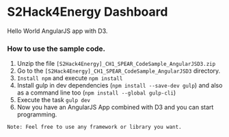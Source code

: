 # S2Hack4Energy Dashboard
Hello World AngularJS app with D3.

### How to use the sample code.
1. Unzip the file `[S2Hack4Energy]_CH1_SPEAR_CodeSample_AngularJSD3.zip`
2. Go to the `[S2Hack4Energy]_CH1_SPEAR_CodeSample_AngularJSD3` directory.
3. `Install npm` and execute `npm install`
4. Install gulp in dev dependencies (`npm install --save-dev gulp`) and also as a command line too (`npm install --global gulp-cli`)
5. Execute the task `gulp dev`
6. Now you have an AngularJS App combined with D3 and you can start programming.

`Note: Feel free to use any framework or library you want.`
